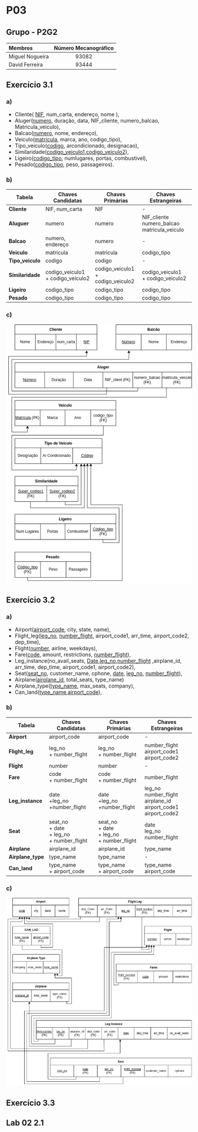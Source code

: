# P03
## Grupo - **P2G2**

| Membros | Número Mecanográfico |
| :- | :-: |
| Miguel Nogueira | 93082 |
| David Ferreira | 93444 |

## Exercício 3.1
### a)

- Cliente( <u>NIF</u>, num_carta, endereço, nome ),
- Aluger(<u>numero</u>, duração, data, NIF_cliente, numero_balcao, Matricula_veiculo),
- Balcao(<u>numero</u>, nome, endereço),
- Veiculo(<u>matricula</u>, marca, ano, codigo_tipo),
- Tipo_veiculo(<u>codigo</u>, arcondicionado, designacao),
- Similaridade(<u>codigo_veiculo1</u>,<u>codigo_veiculo2</u>),
- Ligeiro(<u>codigo_tipo</u>, numlugares, portas, combustivel),
- Pesado(<u>codigo_tipo</u>, peso, passageiros).

### b)

| Tabela | Chaves Candidatas | Chaves Primárias | Chaves Estrangeiras |
| - | - | - | - |
| **Cliente** | NIF, num_carta | NIF | - |
| **Aluguer** | numero | numero | NIF_cliente <br> numero_balcao <br> matricula_veiculo |
| **Balcao** | numero, endereço | numero | - |
| **Veiculo** | matricula | matricula | codigo_tipo |
| **Tipo_veiculo** | codigo | codigo | - |
| **Similaridade** | codigo_veiculo1 <br> + codigo_veiculo2 | codigo_veiculo1 <br> + codigo_veiculo2 | codigo_veiculo1 <br> + codigo_veiculo2 |
| **Ligeiro** | codigo_tipo | codigo_tipo | codigo_tipo |
| **Pesado** | codigo_tipo | codigo_tipo | codigo_tipo |

<div style="page-break-after: always;"></div>

### c)
![P03-3.1.drawio.png](P03-3.1.drawio.png)

<div style="page-break-after: always;"></div>

## Exercício 3.2
### a)

- Airport(<u>airport_code</u>, city, state, name),
- Flight_leg(<u>leg_no</u>, <u>number_flight</u>, airport_code1, arr_time, airport_code2, dep_time),
- Flight(<u>number</u>, airline, weekdays),
- Fare(<u>code</u>, amount, restrictions, <u>number_flight</u>),
- Leg_instance(no_avail_seats, <u>Date</u>,<u>leg_no</u>,<u>number_flight</u> ,airplane_id, arr_time, dep_time, airport_code1, airport_code2),
- Seat(<u>seat_no</u>, customer_name, cphone, <u>date</u>, <u>leg_no</u>, <u>number_flight</u>),
- Airplane(<u>airplane_id</u>, total_seats, type_name)
- Airplane_type(<u>type_name</u>, max_seats, company),
- Can_land(<u>type_name</u>,<u>airport_code</u>),

### b)

| Tabela | Chaves Candidatas | Chaves Primárias | Chaves Estrangeiras |
| - | - | - | - |
| **Airport** | airport_code | airport_code | - |
| **Flight_leg** | leg_no <br>+ number_flight | leg_no <br>+ number_flight | number_flight <br> airport_code1 <br> airport_code2|
| **Flight** | number | number| - |
| **Fare** | code <br>+ number_flight | code <br>+ number_flight | number_flight |
| **Leg_instance** | date <br>+leg_no <br>+number_flight | date <br>+leg_no <br>+number_flight| leg_no <br> number_flight <br> airplane_id <br> airport_code1 <br> airport_code2|
| **Seat** | seat_no <br>+ date <br>+ leg_no <br>+ number_flight | seat_no <br>+ date <br>+ leg_no <br>+ number_flight | date <br> leg_no <br> number_flight <br> |
| **Airplane** | airplane_id | airplane_id | type_name |
| **Airplane_type** | type_name | type_name | - |
| **Can_land** | type_name <br>+ airport_code | type_name <br>+ airport_code | type_name <br> airport_code|

<div style="page-break-after: always;"></div>

### c)

![P03-3.2.drawio.png](P03-3.2.drawio.png)

## Exercício 3.3

## Lab 02 2.1
